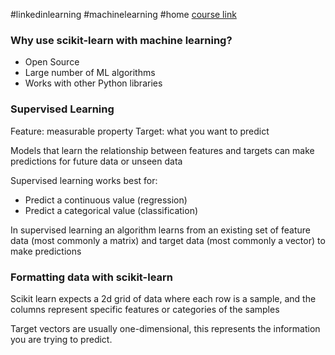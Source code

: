 #linkedinlearning #machinelearning #home
[course link](https://www.linkedin.com/learning/machine-learning-with-scikit-learn)
### Why use scikit-learn with machine learning?
* Open Source
* Large number of ML algorithms
* Works with other Python libraries

### Supervised Learning
Feature: measurable property
Target: what you want to predict

Models that learn the relationship between features and targets can make predictions for future data or unseen data

Supervised learning works best for:
* Predict a continuous value (regression)
* Predict a categorical value (classification)

In supervised learning an algorithm learns from an existing set of feature data (most commonly a matrix) and target data (most commonly a vector) to make predictions

### Formatting data with scikit-learn
Scikit learn expects a 2d grid of data where each row is a sample, and the columns represent specific features or categories of the samples

Target vectors are usually one-dimensional, this represents the information you are trying to predict.